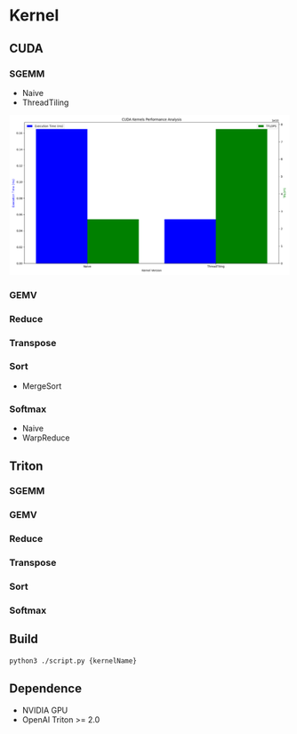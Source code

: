 # Kernel

## CUDA

### SGEMM
+ Naive
+ ThreadTiling

![SGEMM](./performance.png)

### GEMV
### Reduce
### Transpose
### Sort
+ MergeSort
### Softmax
+ Naive
+ WarpReduce


## Triton

### SGEMM
### GEMV
### Reduce
### Transpose
### Sort
### Softmax


## Build

```bash
python3 ./script.py {kernelName}
```

## Dependence
+ NVIDIA GPU
+ OpenAI Triton >= 2.0